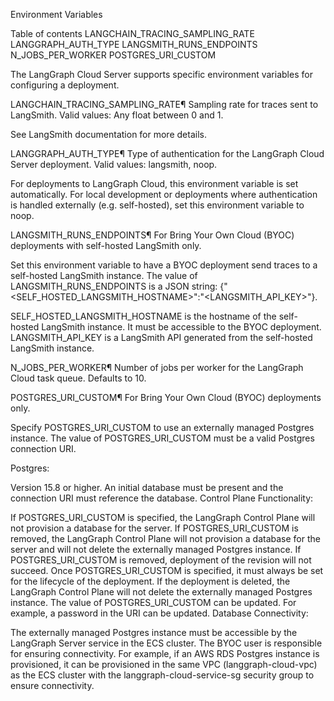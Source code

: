 Environment Variables

Table of contents
LANGCHAIN_TRACING_SAMPLING_RATE
LANGGRAPH_AUTH_TYPE
LANGSMITH_RUNS_ENDPOINTS
N_JOBS_PER_WORKER
POSTGRES_URI_CUSTOM

The LangGraph Cloud Server supports specific environment variables for configuring a deployment.

LANGCHAIN_TRACING_SAMPLING_RATE¶
Sampling rate for traces sent to LangSmith. Valid values: Any float between 0 and 1.

See LangSmith documentation for more details.

LANGGRAPH_AUTH_TYPE¶
Type of authentication for the LangGraph Cloud Server deployment. Valid values: langsmith, noop.

For deployments to LangGraph Cloud, this environment variable is set automatically. For local development or deployments where authentication is handled externally (e.g. self-hosted), set this environment variable to noop.

LANGSMITH_RUNS_ENDPOINTS¶
For Bring Your Own Cloud (BYOC) deployments with self-hosted LangSmith only.

Set this environment variable to have a BYOC deployment send traces to a self-hosted LangSmith instance. The value of LANGSMITH_RUNS_ENDPOINTS is a JSON string: {"<SELF_HOSTED_LANGSMITH_HOSTNAME>":"<LANGSMITH_API_KEY>"}.

SELF_HOSTED_LANGSMITH_HOSTNAME is the hostname of the self-hosted LangSmith instance. It must be accessible to the BYOC deployment. LANGSMITH_API_KEY is a LangSmith API generated from the self-hosted LangSmith instance.

N_JOBS_PER_WORKER¶
Number of jobs per worker for the LangGraph Cloud task queue. Defaults to 10.

POSTGRES_URI_CUSTOM¶
For Bring Your Own Cloud (BYOC) deployments only.

Specify POSTGRES_URI_CUSTOM to use an externally managed Postgres instance. The value of POSTGRES_URI_CUSTOM must be a valid Postgres connection URI.

Postgres:

Version 15.8 or higher.
An initial database must be present and the connection URI must reference the database.
Control Plane Functionality:

If POSTGRES_URI_CUSTOM is specified, the LangGraph Control Plane will not provision a database for the server.
If POSTGRES_URI_CUSTOM is removed, the LangGraph Control Plane will not provision a database for the server and will not delete the externally managed Postgres instance.
If POSTGRES_URI_CUSTOM is removed, deployment of the revision will not succeed. Once POSTGRES_URI_CUSTOM is specified, it must always be set for the lifecycle of the deployment.
If the deployment is deleted, the LangGraph Control Plane will not delete the externally managed Postgres instance.
The value of POSTGRES_URI_CUSTOM can be updated. For example, a password in the URI can be updated.
Database Connectivity:

The externally managed Postgres instance must be accessible by the LangGraph Server service in the ECS cluster. The BYOC user is responsible for ensuring connectivity.
For example, if an AWS RDS Postgres instance is provisioned, it can be provisioned in the same VPC (langgraph-cloud-vpc) as the ECS cluster with the langgraph-cloud-service-sg security group to ensure connectivity.

